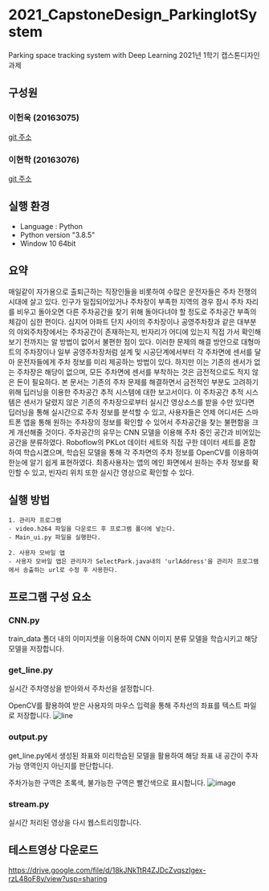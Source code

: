 # 2021_CapstoneDesign_ParkinglotSystem
Parking space tracking system with Deep Learning
2021년 1학기 캡스톤디자인 과제

## 구성원

### 이헌욱 (20163075)

[git 주소](https://github.com/HeonUk-Lee)

### 이현학 (20163076)

[git 주소](https://github.com/hh0260)

## 실행 환경

- Language : Python
- Python version "3.8.5" 
- Window 10 64bit

## 요약
 매일같이 자가용으로 출퇴근하는 직장인들을 비롯하여 수많은 운전자들은 주차 전쟁의 시대에 살고 있다. 인구가 밀집되어있거나 주차장이 부족한 지역의 경우 잠시 주차 자리를 비우고 돌아오면 다른 주차공간을 찾기 위해 돌아다녀야 할 정도로 주차공간 부족의 체감이 심한 편이다. 심지어 아파트 단지 사이의 주차장이나 공영주차장과 같은 대부분의 야외주차장에서는 주차공간이 존재하는지, 빈자리가 어디에 있는지 직접 가서 확인해보기 전까지는 알 방법이 없어서 불편한 점이 있다. 
 이러한 문제의 해결 방안으로 대형마트의 주차장이나 일부 공영주차장처럼 설계 및 시공단계에서부터 각 주차면에 센서를 달아 운전자들에게 주차 정보를 미리 제공하는 방법이 있다. 하지만 이는 기존의 센서가 없는 주차장은 해당이 없으며, 모든 주차면에 센서를 부착하는 것은 금전적으로도 적지 않은 돈이 필요하다. 
 본 문서는 기존의 주차 문제를 해결하면서 금전적인 부분도 고려하기 위해 딥러닝을 이용한 주차공간 추적 시스템에 대한 보고서이다. 이 주차공간 추적 시스템은 센서가 달렸지 않은 기존의 주차장으로부터 실시간 영상소스를 받을 수만 있다면 딥러닝을 통해 실시간으로 주차 정보를 분석할 수 있고, 사용자들은 언제 어디서든 스마트폰 앱을 통해 원하는 주차장의 정보를 확인할 수 있어서 주차공간을 찾는 불편함을 크게 개선해줄 것이다. 
 주차공간의 유무는 CNN 모델을 이용해 주차 중인 공간과 비어있는 공간을 분류하였다. Roboflow의 PKLot 데이터 세트와 직접 구한 데이터 세트를 혼합하여 학습시켰으며, 학습된 모델을 통해 각 주차면의 주차 정보를 OpenCV를 이용하여 한눈에 알기 쉽게 표현하였다. 최종사용자는 앱의 메인 화면에서 원하는 주차 정보를 확인할 수 있고, 빈자리 위치 또한 실시간 영상으로 확인할 수 있다. 


## 실행 방법
    1. 관리자 프로그램
    - video.h264 파일을 다운로드 후 프로그램 폴더에 넣는다.
    - Main_ui.py 파일을 실행한다.

    2. 사용자 모바일 앱
    - 사용자 모바일 앱은 관리자가 SelectPark.java내의 'urlAddress'을 관리자 프로그램에서 송출하는 url로 수정 후 사용한다.

## 프로그램 구성 요소

### CNN.py
train_data 폴더 내의 이미지셋을 이용하여 CNN 이미지 분류 모델을 학습시키고 해당 모델을 저장합니다.


### get_line.py

실시간 주차영상을 받아와서 주차선을 설정합니다.

OpenCV를 활용하여 받은 사용자의 마우스 입력을 통해 주차선의 좌표를 텍스트 파일로 저장합니다.
![line](https://user-images.githubusercontent.com/74241873/110746580-5a756580-8280-11eb-9b4a-16bea89b6b1b.jpg)


### output.py

get_line.py에서 생성된 좌표와 미리학습된 모델을 활용하여 해당 좌표 내 공간이 주자가능 영역인지 아닌지를 판단합니다.

주차가능한 구역은 초록색, 불가능한 구역은 빨간색으로 표시합니다. 
![image](https://user-images.githubusercontent.com/74241873/110746807-b3dd9480-8280-11eb-82a3-aaef5fdda1b2.png)


### stream.py
실시간 처리된 영상을 다시 웹스트리밍합니다.

## 테스트영상 다운로드
https://drive.google.com/file/d/18kJNkTtR4ZJDcZvqszIgex-rzL48oF8y/view?usp=sharing
